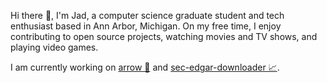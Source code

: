 Hi there 👋, I'm Jad, a computer science graduate student and tech enthusiast based in Ann Arbor, Michigan. On my free time, I enjoy contributing to open source projects, watching movies and TV shows, and playing video games.

I am currently working on [arrow 🏹](https://github.com/arrow-py/arrow) and [sec-edgar-downloader 📈](https://github.com/jadchaar/sec-edgar-downloader).

<!--
**jadchaar/jadchaar** is a ✨ _special_ ✨ repository because its `README.md` (this file) appears on your GitHub profile.

Here are some ideas to get you started:

- 🔭 I’m currently working on ...
- 🌱 I’m currently learning ...
- 👯 I’m looking to collaborate on ...
- 🤔 I’m looking for help with ...
- 💬 Ask me about ...
- 📫 How to reach me: ...
- 😄 Pronouns: ...
- ⚡ Fun fact: ...
-->
